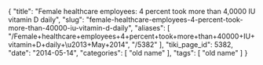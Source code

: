 {
    "title": "Female healthcare employees: 4 percent took more than 4,0000 IU vitamin D daily",
    "slug": "female-healthcare-employees-4-percent-took-more-than-40000-iu-vitamin-d-daily",
    "aliases": [
        "/Female+healthcare+employees+4+percent+took+more+than+40000+IU+vitamin+D+daily+\u2013+May+2014",
        "/5382"
    ],
    "tiki_page_id": 5382,
    "date": "2014-05-14",
    "categories": [
        "old name"
    ],
    "tags": [
        "old name"
    ]
}